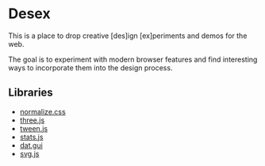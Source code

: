 Desex
=====

This is a place to drop creative [des]ign [ex]periments and demos for
the web.

The goal is to experiment with modern browser features and
find interesting ways to incorporate them into the design process.


Libraries
---------
- [normalize.css](http://necolas.github.com/normalize.css/)
- [three.js](http://mrdoob.github.com/three.js/)
- [tween.js](https://github.com/sole/tween.js/)
- [stats.js](https://github.com/mrdoob/stats.js/)
- [dat.gui](http://workshop.chromeexperiments.com/examples/gui)
- [svg.js](http://svgjs.com/)
